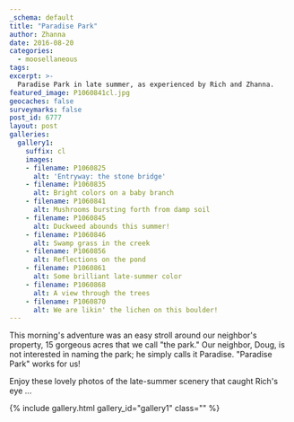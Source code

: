 ```yaml
---
_schema: default
title: "Paradise Park"
author: Zhanna
date: 2016-08-20
categories:
  - moosellaneous
tags:
excerpt: >-
  Paradise Park in late summer, as experienced by Rich and Zhanna.
featured_image: P1060841cl.jpg
geocaches: false
surveymarks: false
post_id: 6777
layout: post        
galleries:
  gallery1:
    suffix: cl
    images:
    - filename: P1060825
      alt: 'Entryway: the stone bridge'
    - filename: P1060835
      alt: Bright colors on a baby branch
    - filename: P1060841
      alt: Mushrooms bursting forth from damp soil
    - filename: P1060845
      alt: Duckweed abounds this summer!
    - filename: P1060846
      alt: Swamp grass in the creek
    - filename: P1060856
      alt: Reflections on the pond
    - filename: P1060861
      alt: Some brilliant late-summer color 
    - filename: P1060868
      alt: A view through the trees
    - filename: P1060870
      alt: We are likin' the lichen on this boulder!      
---
```


This morning's adventure was an easy stroll around our neighbor's property, 15 gorgeous acres that we call "the park." Our neighbor, Doug, is not interested in naming the park; he simply calls it Paradise. "Paradise Park" works for us!

Enjoy these lovely photos of the late-summer scenery that caught Rich's eye ...

{% include gallery.html gallery_id="gallery1" class="" %}